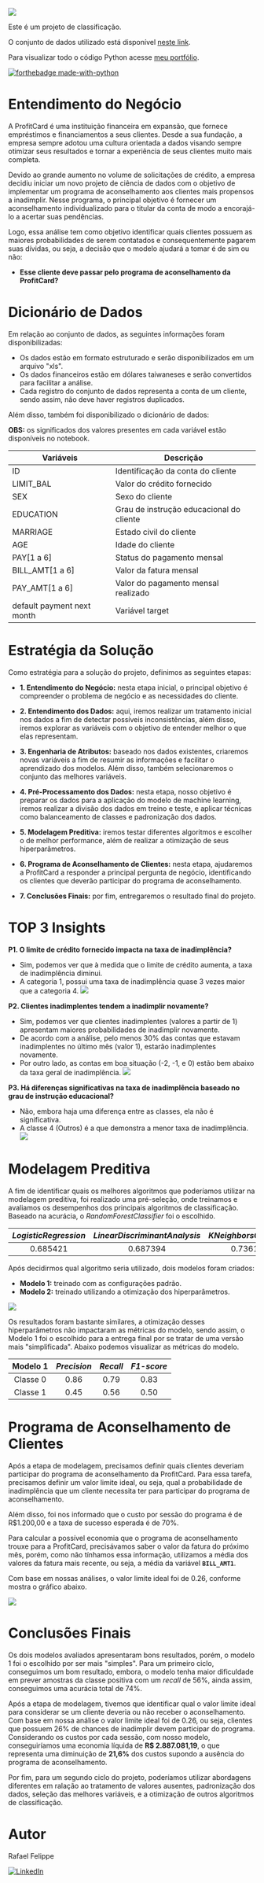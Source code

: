 ![](figures/ProfitCard.png)

Este é um projeto de classificação.  

O conjunto de dados utilizado está disponível [neste link](https://archive.ics.uci.edu/ml/datasets/default+of+credit+card+clients). 

Para visualizar todo o código Python acesse [meu portfólio](https://archive.ics.uci.edu/ml/datasets/default+of+credit+card+clients). 

[![forthebadge made-with-python](http://ForTheBadge.com/images/badges/made-with-python.svg)](https://www.python.org/)

# Entendimento do Negócio

A ProfitCard é uma instituição financeira em expansão, que fornece empréstimos e financiamentos a seus clientes. Desde a sua fundação, a empresa sempre adotou uma cultura orientada a dados visando sempre otimizar seus resultados e tornar a experiência de seus clientes muito mais completa.

Devido ao grande aumento no volume de solicitações de crédito, a empresa decidiu iniciar um novo projeto de ciência de dados com o objetivo de implementar um programa de aconselhamento aos clientes mais propensos a inadimplir. Nesse programa, o principal objetivo é fornecer um aconselhamento individualizado para o titular da conta de modo a encorajá-lo a acertar suas pendências.

Logo, essa análise tem como objetivo identificar quais clientes possuem as maiores probabilidades de serem contatados e consequentemente pagarem suas dívidas, ou seja, a decisão que o modelo ajudará a tomar é de sim ou não: 

- **Esse cliente deve passar pelo programa de aconselhamento da ProfitCard?**

# Dicionário de Dados

Em relação ao conjunto de dados, as seguintes informações foram disponibilizadas:

- Os dados estão em formato estruturado e serão disponibilizados em um arquivo "xls".
- Os dados financeiros estão em dólares taiwaneses e serão convertidos para facilitar a análise.
- Cada registro do conjunto de dados representa a conta de um cliente, sendo assim, não deve haver registros duplicados.

Além disso, também foi disponibilizado o dicionário de dados:

**OBS:** os significados dos valores presentes em cada variável estão disponíveis no notebook.

| Variáveis                        | Descrição                                       | 
| -------------------------------- | ------------------------------------------------| 
| ID                               | Identificação da conta do cliente               | 
| LIMIT_BAL                        | Valor do crédito fornecido                      | 
| SEX                              | Sexo do cliente                                 | 
| EDUCATION                        | Grau de instrução educacional do cliente        | 
| MARRIAGE                         | Estado civil do cliente                         | 
| AGE                              | Idade do cliente                                |            
| PAY[1 a 6]                       | Status do pagamento mensal                      | 
| BILL_AMT[1 a 6]                  | Valor da fatura mensal                          |
| PAY_AMT[1 a 6]                   | Valor do pagamento mensal realizado             |
| default payment next month       | Variável target                                 |

# Estratégia da Solução

Como estratégia para a solução do projeto, definimos as seguintes etapas:

- **1. Entendimento do Negócio:** nesta etapa inicial, o principal objetivo é compreender o problema de negócio e as necessidades do cliente.

- **2. Entendimento dos Dados:** aqui, iremos realizar um tratamento inicial nos dados a fim de detectar possíveis inconsistências, além disso, iremos explorar as variáveis com o objetivo de entender melhor o que elas representam.

- **3. Engenharia de Atributos:** baseado nos dados existentes, criaremos novas variáveis a fim de resumir as informações e facilitar o aprendizado dos modelos. Além disso, também selecionaremos o conjunto das melhores variáveis.

- **4. Pré-Processamento dos Dados:** nesta etapa, nosso objetivo é preparar os dados para a aplicação do modelo de machine learning, iremos realizar a divisão dos dados em treino e teste, e aplicar técnicas como balanceamento de classes e padronização dos dados.

- **5. Modelagem Preditiva:** iremos testar diferentes algoritmos e escolher o de melhor performance, além de realizar a otimização de seus hiperparâmetros.

- **6. Programa de Aconselhamento de Clientes:** nesta etapa, ajudaremos a ProfitCard a responder a principal pergunta de negócio, identificando os clientes que deverão participar do programa de aconselhamento.

- **7. Conclusões Finais:** por fim, entregaremos o resultado final do projeto.

# TOP 3 Insights 

**P1. O limite de crédito fornecido impacta na taxa de inadimplência?**
- Sim, podemos ver que à medida que o limite de crédito aumenta, a taxa de inadimplência diminui.
- A categoria 1, possui uma taxa de inadimplência quase 3 vezes maior que a categoria 4.
![](figures/P1.png)

**P2. Clientes inadimplentes tendem a inadimplir novamente?**
- Sim, podemos ver que clientes inadimplentes (valores a partir de 1) apresentam maiores probabilidades de inadimplir novamente.
- De acordo com a análise, pelo menos 30% das contas que estavam inadimplentes no último mês (valor 1), estarão inadimplentes novamente.
- Por outro lado, as contas em boa situação (-2, -1, e 0) estão bem abaixo da taxa geral de inadimplência.
![](figures/P2.png)

**P3. Há diferenças significativas na taxa de inadimplência baseado no grau de instrução educacional?**
- Não, embora haja uma diferença entre as classes, ela não é significativa.
- A classe 4 (Outros) é a que demonstra a menor taxa de inadimplência.
![](figures/P3.png)

# Modelagem Preditiva

A fim de identificar quais os melhores algoritmos que poderíamos utilizar na modelagem preditiva, foi realizado uma pré-seleção, onde treinamos e avaliamos os desempenhos dos principais algoritmos de classificação. Baseado na acurácia, o *RandomForestClassifier* foi o escolhido. 

| *LogisticRegression* | *LinearDiscriminantAnalysis* | *KNeighborsClassifier* | *DecisionTreeClassifier* | *RandomForestClassifier* |
|:--------------------:|:----------------------------:|:----------------------:|:------------------------:|:------------------------:|
| 0.685421	           | 0.687394	                    | 0.736187               | 0.734098                 | 0.803205                 |

Após decidirmos qual algoritmo seria utilizado, dois modelos foram criados:  

- **Modelo 1:** treinado com as configurações padrão. 
- **Modelo 2:** treinado utilizando a otimização dos hiperparâmetros.

![](figures/ROC_AUC.png)

Os resultados foram bastante similares, a otimização desses hiperparâmetros não impactaram as métricas do modelo, sendo assim, o Modelo 1 foi o escolhido para a entrega final por se tratar de uma versão mais "simplificada". Abaixo podemos visualizar as métricas do modelo.

| Modelo 1             | *Precision*                  | *Recall*               | *F1-score*               | 
|:--------------------:|:----------------------------:|:----------------------:|:------------------------:|
| Classe 0             | 0.86                         | 0.79                   | 0.83                     |
| Classe 1       	     | 0.45                         | 0.56                   | 0.50                     |

# Programa de Aconselhamento de Clientes

Após a etapa de modelagem, precisamos definir quais clientes deveriam participar do programa de aconselhamento da ProfitCard. Para essa tarefa, precisamos definir um valor limite ideal, ou seja, qual a probabilidade de inadimplência que um cliente necessita ter para participar do programa de aconselhamento.  

Além disso, foi nos informado que o custo por sessão do programa é de R$1.200,00 e a taxa de sucesso esperada é de 70%. 

Para calcular a possível economia que o programa de aconselhamento trouxe para a ProfitCard, precisávamos saber o valor da fatura do próximo mês, porém, como não tínhamos essa informação, utilizamos a média dos valores da fatura mais recente, ou seja, a média da variável **`BILL_AMT1`**.

Com base em nossas análises, o valor limite ideal foi de 0.26, conforme mostra o gráfico abaixo.

![](figures/Best_Threshold.png)

# Conclusões Finais

Os dois modelos avaliados apresentaram bons resultados, porém, o modelo 1 foi o escolhido por ser mais "simples". Para um primeiro ciclo, conseguimos um bom resultado, embora, o modelo tenha maior dificuldade em prever amostras da classe positiva com um *recall* de 56%, ainda assim, conseguimos uma acurácia total de 74%.

Após a etapa de modelagem, tivemos que identificar qual o valor limite ideal para considerar se um cliente deveria ou não receber o aconselhamento. Com base em nossa análise o valor limite ideal foi de 0.26, ou seja, clientes que possuem 26% de chances de inadimplir devem participar do programa. Considerando os custos por cada sessão, com nosso modelo, conseguiríamos uma economia líquida de **R$ 2.887.081,19**, o que representa uma diminuição de **21,6%** dos custos supondo a ausência do programa de aconselhamento.

Por fim, para um segundo ciclo do projeto, poderíamos utilizar abordagens diferentes em ralação ao tratamento de valores ausentes, padronização dos dados, seleção das melhores variáveis, e a otimização de outros algoritmos de classificação.

# Autor

Rafael Felippe  

[<img alt="LinkedIn" src="https://img.shields.io/badge/LinkedIn-0077B5?style=for-the-badge&logo=linkedin&logoColor=white"/>](https://www.linkedin.com/in/rafaelfelippe/)
